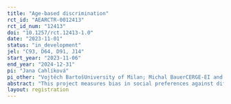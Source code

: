 ```yaml
---
title: "Age-based discrimination"
rct_id: "AEARCTR-0012413"
rct_id_num: "12413"
doi: "10.1257/rct.12413-1.0"
date: "2023-11-01"
status: "in_development"
jel: "C93, D64, D91, J14"
start_year: "2023-11-06"
end_year: "2024-12-31"
pi: "Jana Cahlíková"
pi_other: "Vojtěch BartošUniversity of Milan; Michal BauerCERGE-EI and Charles University; Julie ChytilováCharles University and CERGE-EI"
abstract: "This project measures bias in social preferences against different age groups using a money allocation task. We also elicit stereotypes about different age-groups and test how they connect to potential biases in social preferences. "
layout: registration
---
```



